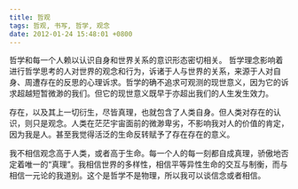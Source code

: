 ```yaml
---
title: 哲观
tags: 哲观, 书写, 哲学, 观念
date: 2012-01-24 15:48:01 +0800
---
```



哲学和每一个人赖以认识自身和世界关系的意识形态密切相关。 哲学理念影响着进行哲学思考的人对世界的观念和行为，诉诸于人与世界的关系，来源于人对自身、周遭存在的反思的心理诉求。哲学的确不追求可观测的现世意义，因为它的诉求超越短暂微渺的我们。但它的现世意义既早于亦超出我们的人生发生效力。

存在，以及其上一切衍生，尽皆真理，也就包含了人类自身。但人类对存在的认识，则只是观念。人类在茫茫宇宙面前的微渺卑劣，不影响我对人的价值的肯定，因为我是人。甚至我觉得活泛的生命反转赋予了存在存在的意义。

我不相信观念高于人类，或者高于生命。每一个人的每一刻都自成真理，骄傲地否定着唯一的“真理”。我相信世界的多样性，相信平等异性生命的交互与制衡，而与相信一元论的我道别。这个是哲学不是物理，所以我可以谈信念或者相信。

